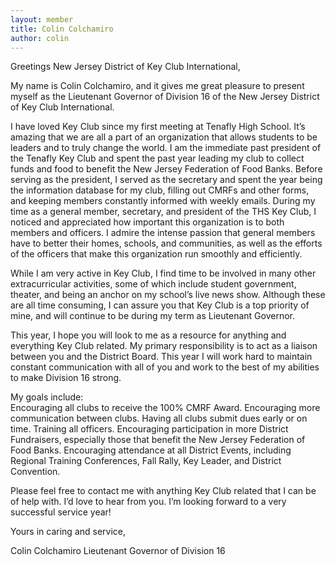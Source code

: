 ```yaml
---
layout: member
title: Colin Colchamiro
author: colin
---
```


Greetings New Jersey District of Key Club International,
									
My name is Colin Colchamiro, and it gives me great pleasure to present myself as the Lieutenant Governor of Division 16 of the New Jersey District of Key Club International.
					
I have loved Key Club since my first meeting at Tenafly High School. It’s amazing that we are all a part of an organization that allows students to be leaders and to truly change the world. I am the immediate past president of the Tenafly Key Club and spent the past year leading my club to collect funds and food to benefit the New Jersey Federation of Food Banks. Before serving as the president, I served as the secretary and spent the year being the information database for my club, filling out CMRFs and other forms, and keeping members constantly informed with weekly emails. During my time as a general member, secretary, and president of the THS Key Club, I noticed and appreciated how important this organization is to both members and officers. I admire the intense passion that general members have to better their homes, schools, and communities, as well as the efforts of the officers that make this organization run smoothly and efficiently.
					
While I am very active in Key Club, I find time to be involved in many other extracurricular activities, some of which include student government, theater, and being an anchor on my school’s live news show. Although these are all time consuming, I can assure you that Key Club is a top priority of mine, and will continue to be during my term as Lieutenant Governor.
					
This year, I hope you will look to me as a resource for anything and everything Key Club related. My primary responsibility is to act as a liaison between you and the District Board. This year I will work hard to maintain constant communication with all of you and work to the best of my abilities to make Division 16 strong.
					
My goals include:					 							
Encouraging all clubs to receive the 100% CMRF Award.
Encouraging more communication between clubs.
Having all clubs submit dues early or on time.
Training all officers.
Encouraging participation in more District Fundraisers, especially those that benefit the New Jersey Federation of Food Banks.
Encouraging attendance at all District Events, including Regional Training Conferences, Fall Rally, Key Leader, and District Convention.
							
Please feel free to contact me with anything Key Club related that I can be of help with. I’d love to hear from you. I’m looking forward to a very successful service year!
							
Yours in caring and service,
							
Colin Colchamiro
Lieutenant Governor of Division 16